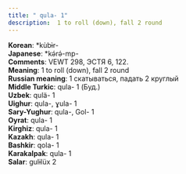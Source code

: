 ```yaml
---
title: " qula- 1"
description:  1 to roll (down), fall 2 round
---
```


<strong>Korean</strong>:  *kùbɨ̀r-<br>
<strong>Japanese</strong>:  *kǝ́rǝ́-mp-<br>
<strong>Comments</strong>:  VEWT 298, ЭСТЯ 6, 122.<br>
<strong>Meaning</strong>:  1 to roll (down), fall 2 round<br>
<strong>Russian meaning</strong>:  1 скатываться, падать 2 круглый<br>
<strong>Middle Turkic</strong>:  qula- 1 (Буд.)<br>
<strong>Uzbek</strong>:  qulä- 1<br>
<strong>Uighur</strong>:  qula-, ɣula- 1<br>
<strong>Sary-Yughur</strong>:  qula-, Gol- 1<br>
<strong>Oyrat</strong>:  qula- 1<br>
<strong>Kirghiz</strong>:  qula- 1<br>
<strong>Kazakh</strong>:  qula- 1<br>
<strong>Bashkir</strong>:  qola- 1<br>
<strong>Karakalpak</strong>:  qula- 1<br>
<strong>Salar</strong>:  gulɨlüx 2<br>


